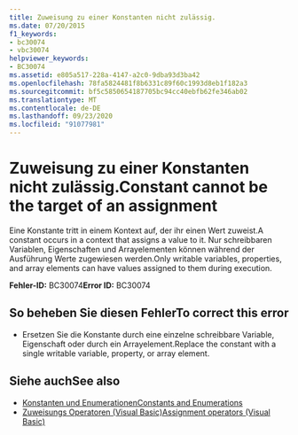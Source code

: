 ```yaml
---
title: Zuweisung zu einer Konstanten nicht zulässig.
ms.date: 07/20/2015
f1_keywords:
- bc30074
- vbc30074
helpviewer_keywords:
- BC30074
ms.assetid: e805a517-228a-4147-a2c0-9dba93d3ba42
ms.openlocfilehash: 78fa5824481f8b6331c89f60c1993d8eb1f182a3
ms.sourcegitcommit: bf5c5850654187705bc94cc40ebfb62fe346ab02
ms.translationtype: MT
ms.contentlocale: de-DE
ms.lasthandoff: 09/23/2020
ms.locfileid: "91077981"
---
```

# <a name="constant-cannot-be-the-target-of-an-assignment"></a><span data-ttu-id="64ae2-102">Zuweisung zu einer Konstanten nicht zulässig.</span><span class="sxs-lookup"><span data-stu-id="64ae2-102">Constant cannot be the target of an assignment</span></span>

<span data-ttu-id="64ae2-103">Eine Konstante tritt in einem Kontext auf, der ihr einen Wert zuweist.</span><span class="sxs-lookup"><span data-stu-id="64ae2-103">A constant occurs in a context that assigns a value to it.</span></span> <span data-ttu-id="64ae2-104">Nur schreibbaren Variablen, Eigenschaften und Arrayelementen können während der Ausführung Werte zugewiesen werden.</span><span class="sxs-lookup"><span data-stu-id="64ae2-104">Only writable variables, properties, and array elements can have values assigned to them during execution.</span></span>  
  
 <span data-ttu-id="64ae2-105">**Fehler-ID:** BC30074</span><span class="sxs-lookup"><span data-stu-id="64ae2-105">**Error ID:** BC30074</span></span>  
  
## <a name="to-correct-this-error"></a><span data-ttu-id="64ae2-106">So beheben Sie diesen Fehler</span><span class="sxs-lookup"><span data-stu-id="64ae2-106">To correct this error</span></span>  
  
- <span data-ttu-id="64ae2-107">Ersetzen Sie die Konstante durch eine einzelne schreibbare Variable, Eigenschaft oder durch ein Arrayelement.</span><span class="sxs-lookup"><span data-stu-id="64ae2-107">Replace the constant with a single writable variable, property, or array element.</span></span>  
  
## <a name="see-also"></a><span data-ttu-id="64ae2-108">Siehe auch</span><span class="sxs-lookup"><span data-stu-id="64ae2-108">See also</span></span>

- [<span data-ttu-id="64ae2-109">Konstanten und Enumerationen</span><span class="sxs-lookup"><span data-stu-id="64ae2-109">Constants and Enumerations</span></span>](../programming-guide/language-features/constants-enums/index.md)
- [<span data-ttu-id="64ae2-110">Zuweisungs Operatoren (Visual Basic)</span><span class="sxs-lookup"><span data-stu-id="64ae2-110">Assignment operators (Visual Basic)</span></span>](../language-reference/operators/assignment-operators.md)
